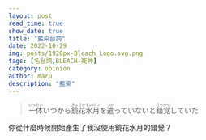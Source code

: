```yaml
---
layout: post
read_time: true
show_date: true
title: "藍染台詞"
date: 2022-10-29
img: posts/1920px-Bleach_Logo.svg.png
tags: [名台詞,BLEACH-死神]
category: opinion
author: maru
description: "藍染"
---
```


> <div><ruby><rb>一体</rb><rt>いったい</rt></ruby>いつから<ruby><rb>鏡花水月</rb><rt>きょうかすいげつ</rt></ruby>を<ruby><rb>遣</rb><rt>つか</rt></ruby>っていないと<ruby><rb>錯覚</rb><rt>さっかく</rt></ruby>していた</div>

你從什麼時候開始產生了我沒使用鏡花水月的錯覺？

